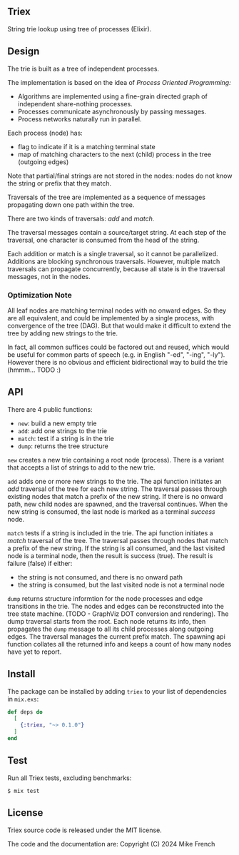## Triex

String trie lookup using tree of processes (Elixir).

## Design

The trie is built as a tree of independent processes.

The implementation is based on the idea of _Process Oriented Programming:_ 
* Algorithms are implemented using a fine-grain directed graph of 
  independent share-nothing processes.
* Processes communicate asynchronously by passing messages. 
* Process networks naturally run in parallel.

Each process (node) has:
- flag to indicate if it is a matching terminal state
- map of matching characters to the next (child) process 
  in the tree (outgoing edges)
  
Note that partial/final strings are not stored in the nodes:
nodes do not know the string or prefix that they match.

Traversals of the tree are implemented as a sequence of messages
propagating down one path within the tree.

There are two kinds of traversals: _add_ and _match._

The traversal messages contain a source/target string.
At each step of the traversal, 
one character is consumed from the head of the string.

Each addition or match is a single traversal, 
so it cannot be parallelized.
Additions are blocking synchronous traversals.
However, multiple match traversals can propagate concurrently,
because all state is in the traversal messages, not in the nodes.

### Optimization Note

All leaf nodes are matching terminal nodes with no onward edges.
So they are all equivalent, and could be implemented by a single process,
with convergence of the tree (DAG).
But that would make it difficult to extend the tree
by adding new strings to the trie.

In fact, all common suffices could be factored out and reused,
which would be useful for common parts of speech
(e.g. in English "-ed", "-ing", "-ly").
However there is no obvious and efficient bidirectional 
way to build the trie (hmmm... TODO :)

## API

There are 4 public functions:
- `new`: build a new empty trie
- `add`: add one strings to the trie
- `match`: test if a string is in the trie
- `dump`: returns the tree structure 
  
`new` creates a new trie containing a root node (process).
There is a variant that accepts a list of strings to add to the new trie.

`add` adds one or more new strings to the trie. 
The api function initiates an _add_ traversal of the tree for each new string. 
The traversal passes through existing nodes that match a prefix of the new string.
If there is no onward path, new child nodes are spawned,
and the traversal continues. 
When the new string is consumed,
the last node is marked as a terminal _success_ node.

`match` tests if a string is included in the trie.
The api function initiates a _match_ traversal of the tree. 
The traversal passes through nodes that match a prefix of the new string.
If the string is all consumed, and the last visited node is a terminal node,
then the result is success (true).
The result is failure (false) if either:
- the string is not consumed, and there is no onward path
- the string is consumed, but the last visited node is not a terminal node

`dump` returns structure informtion for the node processes
and edge transitions in the trie. 
The nodes and edges can be reconstructed into the tree state machine.
(TODO - GraphViz DOT conversion and rendering).
The dump traversal starts from the root.
Each node returns its info, then propagates the `dump` message
to all its child processes along outgoing edges.
The traversal manages the current prefix match.
The spawning api function collates all the returned info
and keeps a count of how many nodes have yet to report.


## Install

The package can be installed
by adding `triex` to your list of dependencies in `mix.exs`:

```elixir
def deps do
  [
    {:triex, "~> 0.1.0"}
  ]
end
```

## Test

Run all Triex tests, excluding benchmarks:

`$ mix test`

## License

Triex source code is released under the MIT license.

The code and the documentation are:
Copyright (C) 2024 Mike French
